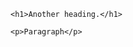 <html>
  <body>
    
    <h1>Another heading.</h1>
    
    <p>Paragraph</p>
    
  </body>
</html>
